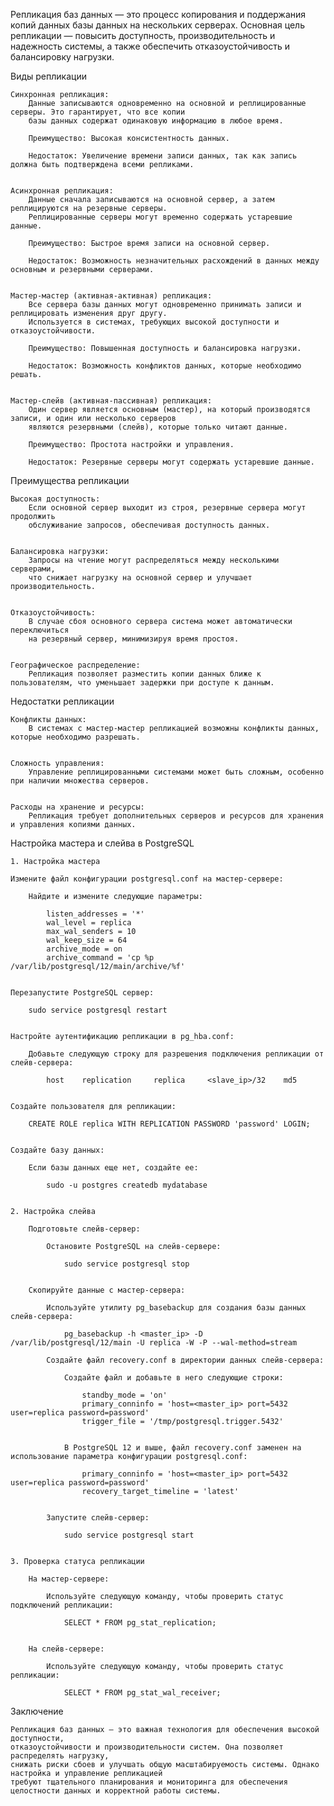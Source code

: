 
Репликация баз данных — это процесс копирования и поддержания копий данных базы данных на нескольких серверах.
Основная цель репликации — повысить доступность, производительность и надежность системы,
а также обеспечить отказоустойчивость и балансировку нагрузки.


Виды репликации

    Синхронная репликация:
        Данные записываются одновременно на основной и реплицированные серверы. Это гарантирует, что все копии
        базы данных содержат одинаковую информацию в любое время.

        Преимущество: Высокая консистентность данных.

        Недостаток: Увеличение времени записи данных, так как запись должна быть подтверждена всеми репликами.


    Асинхронная репликация:
        Данные сначала записываются на основной сервер, а затем реплицируются на резервные серверы.
        Реплицированные серверы могут временно содержать устаревшие данные.

        Преимущество: Быстрое время записи на основной сервер.

        Недостаток: Возможность незначительных расхождений в данных между основным и резервными серверами.


    Мастер-мастер (активная-активная) репликация:
        Все сервера базы данных могут одновременно принимать записи и реплицировать изменения друг другу.
        Используется в системах, требующих высокой доступности и отказоустойчивости.

        Преимущество: Повышенная доступность и балансировка нагрузки.

        Недостаток: Возможность конфликтов данных, которые необходимо решать.


    Мастер-слейв (активная-пассивная) репликация:
        Один сервер является основным (мастер), на который производятся записи, и один или несколько серверов
        являются резервными (слейв), которые только читают данные.

        Преимущество: Простота настройки и управления.

        Недостаток: Резервные серверы могут содержать устаревшие данные.


Преимущества репликации

    Высокая доступность:
        Если основной сервер выходит из строя, резервные сервера могут продолжить
        обслуживание запросов, обеспечивая доступность данных.


    Балансировка нагрузки:
        Запросы на чтение могут распределяться между несколькими серверами,
        что снижает нагрузку на основной сервер и улучшает производительность.


    Отказоустойчивость:
        В случае сбоя основного сервера система может автоматически переключиться
        на резервный сервер, минимизируя время простоя.


    Географическое распределение:
        Репликация позволяет разместить копии данных ближе к пользователям, что уменьшает задержки при доступе к данным.


Недостатки репликации

    Конфликты данных:
        В системах с мастер-мастер репликацией возможны конфликты данных, которые необходимо разрешать.


    Сложность управления:
        Управление реплицированными системами может быть сложным, особенно при наличии множества серверов.


    Расходы на хранение и ресурсы:
        Репликация требует дополнительных серверов и ресурсов для хранения и управления копиями данных.
        


Настройка мастера и слейва в PostgreSQL
    
    1. Настройка мастера

    Измените файл конфигурации postgresql.conf на мастер-сервере:
        
        Найдите и измените следующие параметры:
    
            listen_addresses = '*'
            wal_level = replica
            max_wal_senders = 10
            wal_keep_size = 64
            archive_mode = on
            archive_command = 'cp %p /var/lib/postgresql/12/main/archive/%f'


    Перезапустите PostgreSQL сервер:
    
        sudo service postgresql restart

    
    Настройте аутентификацию репликации в pg_hba.conf:

        Добавьте следующую строку для разрешения подключения репликации от слейв-сервера:

            host    replication     replica     <slave_ip>/32    md5

    
    Создайте пользователя для репликации:
     
        CREATE ROLE replica WITH REPLICATION PASSWORD 'password' LOGIN;
    

    Создайте базу данных:
    
        Если базы данных еще нет, создайте ее:
    
            sudo -u postgres createdb mydatabase
    
    
    2. Настройка слейва
    
        Подготовьте слейв-сервер:
    
            Остановите PostgreSQL на слейв-сервере:
    
                sudo service postgresql stop
        
    
        Скопируйте данные с мастер-сервера:
        
            Используйте утилиту pg_basebackup для создания базы данных слейв-сервера:
            
                pg_basebackup -h <master_ip> -D /var/lib/postgresql/12/main -U replica -W -P --wal-method=stream
        
            Создайте файл recovery.conf в директории данных слейв-сервера:
        
                Создайте файл и добавьте в него следующие строки:
                    
                    standby_mode = 'on'
                    primary_conninfo = 'host=<master_ip> port=5432 user=replica password=password'
                    trigger_file = '/tmp/postgresql.trigger.5432'
                
        
                В PostgreSQL 12 и выше, файл recovery.conf заменен на использование параметра конфигурации postgresql.conf:
        
                    primary_conninfo = 'host=<master_ip> port=5432 user=replica password=password'
                    recovery_target_timeline = 'latest'
        
    
            Запустите слейв-сервер: 
    
                sudo service postgresql start
    
    
    3. Проверка статуса репликации
    
        На мастер-сервере:
    
            Используйте следующую команду, чтобы проверить статус подключений репликации:
            
                SELECT * FROM pg_stat_replication;
    
    
        На слейв-сервере:
    
            Используйте следующую команду, чтобы проверить статус репликации:
                
                SELECT * FROM pg_stat_wal_receiver;


Заключение

    Репликация баз данных — это важная технология для обеспечения высокой доступности, 
    отказоустойчивости и производительности систем. Она позволяет распределять нагрузку, 
    снижать риски сбоев и улучшать общую масштабируемость системы. Однако настройка и управление репликацией 
    требуют тщательного планирования и мониторинга для обеспечения целостности данных и корректной работы системы.